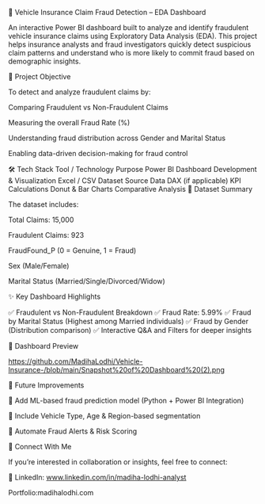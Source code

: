 🚗 Vehicle Insurance Claim Fraud Detection – EDA Dashboard

An interactive Power BI dashboard built to analyze and identify fraudulent vehicle insurance claims using Exploratory Data Analysis (EDA).
This project helps insurance analysts and fraud investigators quickly detect suspicious claim patterns and understand who is more likely to commit fraud based on demographic insights.

🎯 Project Objective

To detect and analyze fraudulent claims by:

Comparing Fraudulent vs Non-Fraudulent Claims

Measuring the overall Fraud Rate (%)

Understanding fraud distribution across Gender and Marital Status

Enabling data-driven decision-making for fraud control

🛠️ Tech Stack
Tool / Technology	Purpose
Power BI	Dashboard Development & Visualization
Excel / CSV Dataset	Source Data
DAX (if applicable)	KPI Calculations
Donut & Bar Charts	Comparative Analysis
📂 Dataset Summary

The dataset includes:

Total Claims: 15,000

Fraudulent Claims: 923

FraudFound_P (0 = Genuine, 1 = Fraud)

Sex (Male/Female)

Marital Status (Married/Single/Divorced/Widow)

✨ Key Dashboard Highlights

✅ Fraudulent vs Non-Fraudulent Breakdown
✅ Fraud Rate: 5.99%
✅ Fraud by Marital Status (Highest among Married individuals)
✅ Fraud by Gender (Distribution comparison)
✅ Interactive Q&A and Filters for deeper insights

📸 Dashboard Preview

https://github.com/MadihaLodhi/Vehicle-Insurance-/blob/main/Snapshot%20of%20Dashboard%20(2).png

🚀 Future Improvements

🔹 Add ML-based fraud prediction model (Python + Power BI Integration)

🔹 Include Vehicle Type, Age & Region-based segmentation

🔹 Automate Fraud Alerts & Risk Scoring

🤝 Connect With Me

If you’re interested in collaboration or insights, feel free to connect:

🔗 LinkedIn: www.linkedin.com/in/madiha-lodhi-analyst

  Portfolio:madihalodhi.com
